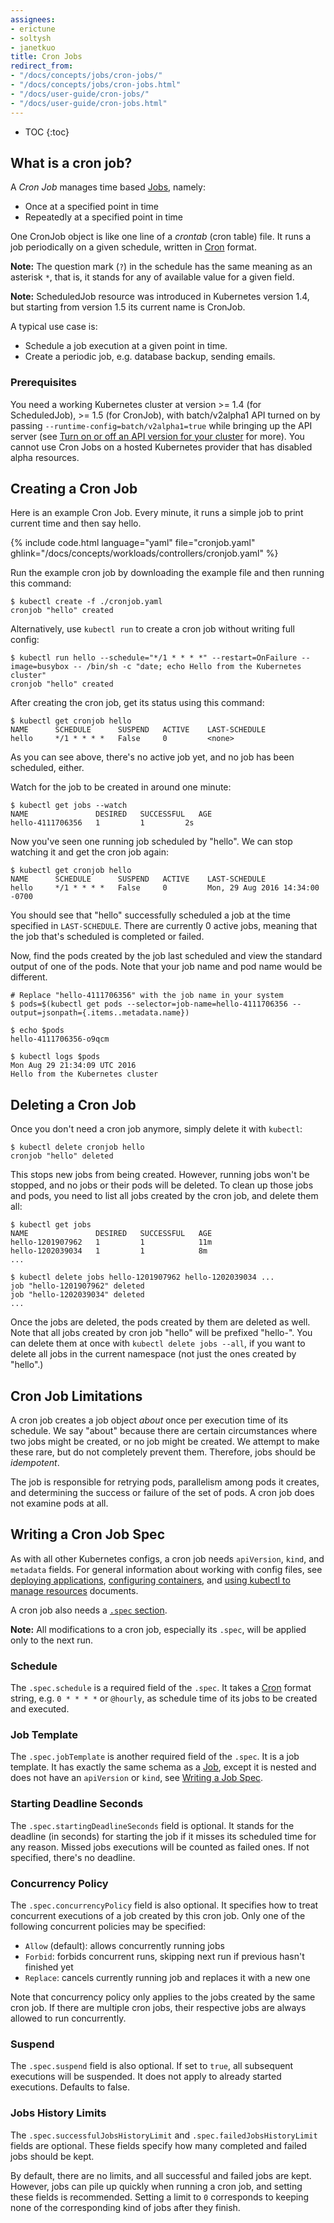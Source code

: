 ```yaml
---
assignees:
- erictune
- soltysh
- janetkuo
title: Cron Jobs
redirect_from:
- "/docs/concepts/jobs/cron-jobs/"
- "/docs/concepts/jobs/cron-jobs.html"
- "/docs/user-guide/cron-jobs/"
- "/docs/user-guide/cron-jobs.html"
---
```


* TOC
{:toc}

## What is a cron job?

A _Cron Job_ manages time based [Jobs](/docs/concepts/jobs/run-to-completion-finite-workloads/), namely:

* Once at a specified point in time
* Repeatedly at a specified point in time

One CronJob object is like one line of a _crontab_ (cron table) file. It runs a job periodically
on a given schedule, written in [Cron](https://en.wikipedia.org/wiki/Cron) format.

**Note:** The question mark (`?`) in the schedule has the same meaning as an asterisk `*`,
that is, it stands for any of available value for a given field.

**Note:** ScheduledJob resource was introduced in Kubernetes version 1.4, but starting
from version 1.5 its current name is CronJob.

A typical use case is:

* Schedule a job execution at a given point in time.
* Create a periodic job, e.g. database backup, sending emails.

### Prerequisites

You need a working Kubernetes cluster at version >= 1.4 (for ScheduledJob), >= 1.5 (for CronJob),
with batch/v2alpha1 API turned on by passing `--runtime-config=batch/v2alpha1=true` while bringing up
the API server (see [Turn on or off an API version for your cluster](/docs/admin/cluster-management/#turn-on-or-off-an-api-version-for-your-cluster)
for more). You cannot use Cron Jobs on a hosted Kubernetes provider that has disabled alpha resources.

## Creating a Cron Job

Here is an example Cron Job. Every minute, it runs a simple job to print current time and then say
hello.

{% include code.html language="yaml" file="cronjob.yaml" ghlink="/docs/concepts/workloads/controllers/cronjob.yaml" %}

Run the example cron job by downloading the example file and then running this command:

```shell
$ kubectl create -f ./cronjob.yaml
cronjob "hello" created
```

Alternatively, use `kubectl run` to create a cron job without writing full config:

```shell
$ kubectl run hello --schedule="*/1 * * * *" --restart=OnFailure --image=busybox -- /bin/sh -c "date; echo Hello from the Kubernetes cluster"
cronjob "hello" created
```

After creating the cron job, get its status using this command:

```shell
$ kubectl get cronjob hello
NAME      SCHEDULE      SUSPEND   ACTIVE    LAST-SCHEDULE
hello     */1 * * * *   False     0         <none>
```

As you can see above, there's no active job yet, and no job has been scheduled, either.

Watch for the job to be created in around one minute:

```shell
$ kubectl get jobs --watch
NAME               DESIRED   SUCCESSFUL   AGE
hello-4111706356   1         1         2s
```

Now you've seen one running job scheduled by "hello". We can stop watching it and get the cron job again:

```shell
$ kubectl get cronjob hello
NAME      SCHEDULE      SUSPEND   ACTIVE    LAST-SCHEDULE
hello     */1 * * * *   False     0         Mon, 29 Aug 2016 14:34:00 -0700
```

You should see that "hello" successfully scheduled a job at the time specified in `LAST-SCHEDULE`. There are
currently 0 active jobs, meaning that the job that's scheduled is completed or failed.

Now, find the pods created by the job last scheduled and view the standard output of one of the pods. Note that
your job name and pod name would be different.

```shell
# Replace "hello-4111706356" with the job name in your system
$ pods=$(kubectl get pods --selector=job-name=hello-4111706356 --output=jsonpath={.items..metadata.name})

$ echo $pods
hello-4111706356-o9qcm

$ kubectl logs $pods
Mon Aug 29 21:34:09 UTC 2016
Hello from the Kubernetes cluster
```

## Deleting a Cron Job

Once you don't need a cron job anymore, simply delete it with `kubectl`:

```shell
$ kubectl delete cronjob hello
cronjob "hello" deleted
```

This stops new jobs from being created. However, running jobs won't be stopped, and no jobs or their pods will
be deleted. To clean up those jobs and pods, you need to list all jobs created by the cron job, and delete them all:

```shell
$ kubectl get jobs
NAME               DESIRED   SUCCESSFUL   AGE
hello-1201907962   1         1            11m
hello-1202039034   1         1            8m
...

$ kubectl delete jobs hello-1201907962 hello-1202039034 ...
job "hello-1201907962" deleted
job "hello-1202039034" deleted
...
```

Once the jobs are deleted, the pods created by them are deleted as well. Note that all jobs created by cron
job "hello" will be prefixed "hello-". You can delete them at once with `kubectl delete jobs --all`, if you want to
delete all jobs in the current namespace (not just the ones created by "hello".)

## Cron Job Limitations

A cron job creates a job object _about_ once per execution time of its schedule. We say "about" because there
are certain circumstances where two jobs might be created, or no job might be created. We attempt to make these rare,
but do not completely prevent them. Therefore, jobs should be _idempotent_.

The job is responsible for retrying pods, parallelism among pods it creates, and determining the success or failure
of the set of pods. A cron job does not examine pods at all.

## Writing a Cron Job Spec

As with all other Kubernetes configs, a cron job needs `apiVersion`, `kind`, and `metadata` fields. For general
information about working with config files, see [deploying applications](/docs/user-guide/deploying-applications),
[configuring containers](/docs/user-guide/configuring-containers), and
[using kubectl to manage resources](/docs/user-guide/working-with-resources) documents.

A cron job also needs a [`.spec` section](https://github.com/kubernetes/kubernetes/tree/{{page.githubbranch}}/docs/devel/api-conventions.md#spec-and-status).

**Note:** All modifications to a cron job, especially its `.spec`, will be applied only to the next run.

### Schedule

The `.spec.schedule` is a required field of the `.spec`. It takes a [Cron](https://en.wikipedia.org/wiki/Cron) format
string, e.g. `0 * * * *` or `@hourly`, as schedule time of its jobs to be created and executed.

### Job Template

The `.spec.jobTemplate` is another required field of the `.spec`. It is a job template. It has exactly the same schema
as a [Job](/docs/concepts/jobs/run-to-completion-finite-workloads/), except it is nested and does not have an `apiVersion` or `kind`, see
[Writing a Job Spec](/docs/concepts/jobs/run-to-completion-finite-workloads/#writing-a-job-spec).

### Starting Deadline Seconds

The `.spec.startingDeadlineSeconds` field is optional. It stands for the deadline (in seconds) for starting the job
if it misses its scheduled time for any reason. Missed jobs executions will be counted as failed ones. If not specified,
there's no deadline.

### Concurrency Policy

The `.spec.concurrencyPolicy` field is also optional. It specifies how to treat concurrent executions of a job
created by this cron job. Only one of the following concurrent policies may be specified:

* `Allow` (default): allows concurrently running jobs
* `Forbid`: forbids concurrent runs, skipping next run if previous hasn't finished yet
* `Replace`: cancels currently running job and replaces it with a new one

Note that concurrency policy only applies to the jobs created by the same cron job. If there are multiple
cron jobs, their respective jobs are always allowed to run concurrently.

### Suspend

The `.spec.suspend` field is also optional. If set to `true`, all subsequent executions will be suspended. It does not
apply to already started executions. Defaults to false.

### Jobs History Limits

The `.spec.successfulJobsHistoryLimit` and `.spec.failedJobsHistoryLimit` fields are optional. These fields specify how many completed and failed jobs should be kept.

By default, there are no limits, and all successful and failed jobs are kept. However, jobs can pile up quickly when running a cron job, and setting these fields is recommended. Setting a limit to `0` corresponds to keeping none of the corresponding kind of jobs after they finish.
